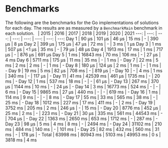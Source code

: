 # Benchmarks
The following are the benchmarks for the Go implementations of solutions for each day. The results are as measured by a `BenchmarkMain` benchmark in each solution.
 &nbsp;  | 2015 | 2016 | 2017 | 2018 | 2019 | 2020 | 2021
 ---:  | ---:  | ---:  | ---:  | ---:  | ---:  | ---:  | ---: 
Day 1 | 90 µs | 101 µs | 46 µs | 15 ms | - | 390 µs | 8 µs
Day 2 | 399 µs | 175 µs | 47 µs | 72 ms | - | 3 ms | 1 µs
Day 3 | 1 ms | 507 µs | <1 µs | 35 ms | - | 79 µs | 48 µs
Day 4 | 1913 ms | 17 ms | 1 ms | 717 µs | - | 876 µs | 691 µs
Day 5 | 1 ms | 16843 ms | 70 ms | 106 ms | - | 27 µs | 4 ms
Day 6 | 5711 ms | 175 µs | 11 ms | 35 ms | - | 1 ms | -
Day 7 | 22 ms | 5 ms | 2 ms | 2 ms | - | 1 ms | -
Day 8 | 180 µs | 124 µs | 2 ms | 1 ms | - | 1 ms | -
Day 9 | 19 ms | 5 ms | 82 µs | 708 ms | - | 819 µs | -
Day 10 | - | 4 ms | 1 ms | 340 ms | - | 117 µs | -
Day 11 | 41 ms | 42539 ms | 461 µs | 1735 ms | - | 20 ms | -
Day 12 | 1 ms | 537 ms | 18 ms | - | - | 61 µs | -
Day 13 | 267 ms | 370 µs | 1144 ms | 10 ms | - | 24 µs | -
Day 14 | 3 ms | 16773 ms | 524 ms | - | - | 6 ms | -
Day 15 | 9865 ms | 27 µs | 440 ms | - | - | 619 ms | -
Day 16 | 1 ms | 114 ms | 9 ms | - | - | 8 ms | -
Day 17 | 55 ms | 33 ms | 565 ms | 38 ms | - | 25 ms | -
Day 18 | 1012 ms | 227 ms | 17 ms | 411 ms | - | 2 ms | -
Day 19 | 3752 ms | 205 ms | 2 ms | 246 µs | - | 15 ms | -
Day 20 | 8776 ms | 452 µs | 25 ms | 2 ms | - | 223 ms | -
Day 21 | 30 µs | 335 ms | 561 ms | 44543 ms | - | 704 µs | -
Day 22 | 1363 ms | 2650 ms | 653 ms | 1712 ms | - | 287 ms | -
Day 23 | 98 µs | 5 ms | 4 ms | 8 ms | - | 2494 ms | -
Day 24 | 31102 ms | 210 ms | 484 ms | 140 ms | - | 101 ms | -
Day 25 | 82 ms | 432 ms | 560 ms | 31 ms | - | 178 µs | -
Total | 63998 ms | 80943 ms | 5103 ms | 49953 ms | 0 s | 3818 ms | 4 ms